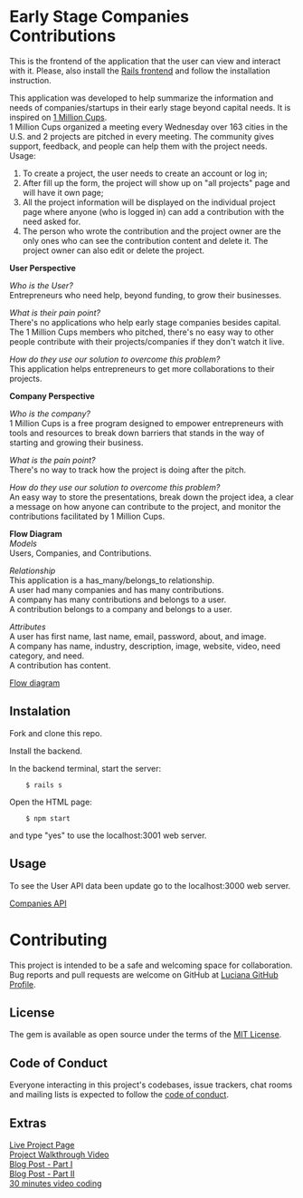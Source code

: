 # Early Stage Companies Contributions
This is the frontend of the application that the user can view and interact with it. Please, also install the [Rails frontend](https://github.com/luciana-lab/early-stage-companies-backend) and follow the installation instruction.

This application was developed to help summarize the information and needs of companies/startups in their early stage beyond capital needs. It is inspired on [1 Million Cups](https://www.1millioncups.com/).\
1 Million Cups organized a meeting every Wednesday over 163 cities in the U.S. and 2 projects are pitched in every meeting. The community gives support, feedback, and people can help them with the project needs.\
Usage:
1. To create a project, the user needs to create an account or log in;
2. After fill up the form, the project will show up on "all projects" page and will have it own page;
3. All the project information will be displayed on the individual project page where anyone (who is logged in) can add a contribution with the need asked for.
4. The person who wrote the contribution and the project owner are the only ones who can see the contribution content and delete it. The project owner can also edit or delete the project.

**User Perspective**

*Who is the User?*\
Entrepreneurs who need help, beyond funding, to grow their businesses.

*What is their pain point?*\
There's no applications who help early stage companies besides capital.\
The 1 Million Cups members who pitched, there's no easy way to other people contribute with their projects/companies if they don't watch it live.

*How do they use our solution to overcome this problem?*\
This application helps entrepreneurs to get more collaborations to their projects.

**Company Perspective**

*Who is the company?*\
1 Million Cups is a free program designed to empower entrepreneurs with tools and resources to break down barriers that stands in the way of starting and growing their business.

*What is the pain point?*\
There's no way to track how the project is doing after the pitch.

*How do they use our solution to overcome this problem?*\
An easy way to store the presentations, break down the project idea, a clear a message on how anyone can contribute to the project, and monitor the contributions facilitated by 1 Million Cups.

**Flow Diagram**\
*Models*\
Users, Companies, and Contributions.

*Relationship*\
This application is a has_many/belongs_to relationship.\
A user had many companies and has many contributions.\
A company has many contributions and belongs to a user.\
A contribution belongs to a company and belongs to a user.

*Attributes*\
A user has first name, last name, email, password, about, and image.\
A company has name, industry, description, image, website, video, need category, and need.\
A contribution has content.

[Flow diagram](https://drive.google.com/file/d/1evKyGhqsBa7Cxc_P0qdZnGUnjlXYOjLq/view?usp=sharing)
## Instalation
Fork and clone this repo.

Install the backend.

In the backend terminal, start the server:
```
    $ rails s
```

Open the HTML page:
```
    $ npm start
```
and type "yes" to use the localhost:3001 web server.
## Usage

To see the User API data been update go to the localhost:3000 web server.

[Companies API](http://localhost:3000/companies)
# Contributing

This project is intended to be a safe and welcoming space for collaboration.
Bug reports and pull requests are welcome on GitHub at [Luciana GitHub Profile](https://github.com/luciana-lab).

## License

The gem is available as open source under the terms of the [MIT License](https://opensource.org/licenses/MIT).

## Code of Conduct

Everyone interacting in this project's codebases, issue trackers, chat rooms and mailing lists is expected to follow the [code of conduct](https://github.com/luciana-lab/early-stage-companies-backend/blob/main/CODE_OF_CONDUCT.md).

## Extras
[Live Project Page](https://one-million-cups-dripper.herokuapp.com)\
[Project Walkthrough Video](https://youtu.be/xnsyZ4juSmg)\
[Blog Post - Part I](https://luciana-lab.medium.com/rails-react-redux-thunk-user-auth-with-cookies-and-sessions-part-i-98c5ea19a8c7)\
[Blog Post - Part II](https://luciana-lab.medium.com/rails-react-redux-thunk-user-auth-with-cookies-and-sessions-part-ii-e3f9bf036489)\
[30 minutes video coding](https://youtu.be/aBAqAHF81WY)